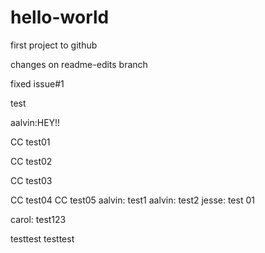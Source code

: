 hello-world
===========

first project to github

changes on readme-edits branch

fixed issue#1

test 

aalvin:HEY!!

CC test01

CC test02

CC test03

CC test04
CC test05
aalvin: test1
aalvin: test2
jesse: test 01

carol: test123

testtest
testtest